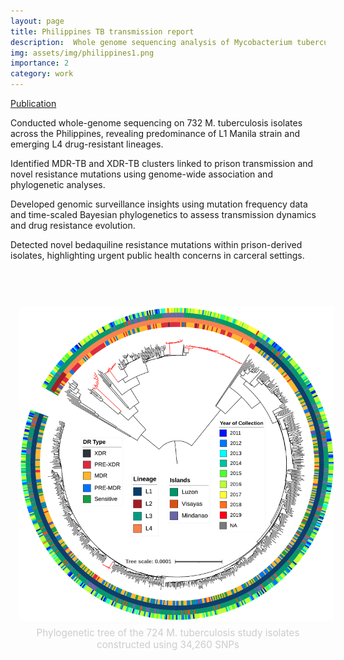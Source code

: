 ```yaml
---
layout: page
title: Philippines TB transmission report
description:  Whole genome sequencing analysis of Mycobacterium tuberculosis reveals circulating strain types and drug-resistance mutations in the Philippines
img: assets/img/philippines1.png
importance: 2
category: work
---
```


[Publication](https://www.nature.com/articles/s41598-024-70471-x)

Conducted whole-genome sequencing on 732 M. tuberculosis isolates across the Philippines, revealing predominance of L1 Manila strain and emerging L4 drug-resistant lineages.

Identified MDR-TB and XDR-TB clusters linked to prison transmission and novel resistance mutations using genome-wide association and phylogenetic analyses.

Developed genomic surveillance insights using mutation frequency data and time-scaled Bayesian phylogenetics to assess transmission dynamics and drug resistance evolution.

Detected novel bedaquiline resistance mutations within prison-derived isolates, highlighting urgent public health concerns in carceral settings.

<br>


<div style="display: flex; justify-content: center; gap: 2em; margin-top: 2em; text-align: center; flex-wrap: nowrap;">

  <div>
    <img src="/assets/img/philippines1.png" alt="TOAST Image 1" style="width: 800px; margin: 1em; border-radius: 4px;">
    <p style="color: #ccc; font-size: 0.95rem; margin-top: -0.5em;">Phylogenetic tree of the 724 M. tuberculosis study isolates constructed using 34,260 SNPs</p>
  </div>

</div>
